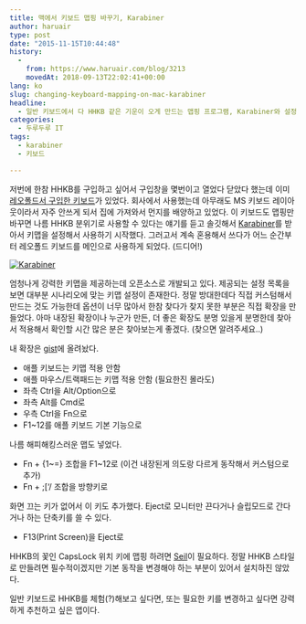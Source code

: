 ```yaml
---
title: 맥에서 키보드 맵핑 바꾸기, Karabiner
author: haruair
type: post
date: "2015-11-15T10:44:48"
history:
  - 
    from: https://www.haruair.com/blog/3213
    movedAt: 2018-09-13T22:02:41+00:00
lang: ko
slug: changing-keyboard-mapping-on-mac-karabiner
headline:
  - 일반 키보드에서 다 HHKB 같은 기운이 오게 만드는 맵핑 프로그램, Karabiner와 설정
categories:
  - 두루두루 IT
tags:
  - karabiner
  - 키보드

---
```

저번에 한참 HHKB를 구입하고 싶어서 구입창을 몇번이고 열었다 닫았다 했는데 이미 [레오폴드서 구입한 키보드][1]가 있었다. 회사에서 사용했는데 아무래도 MS 키보드 레이아웃이라서 자주 안쓰게 되서 집에 가져와서 먼지를 배양하고 있었다. 이 키보드도 맵핑만 바꾸면 나름 HHKB 분위기로 사용할 수 있다는 얘기를 듣고 솔깃해서 [Karabiner][2]를 받아서 키맵을 설정해서 사용하기 시작했다. 그러고서 계속 혼용해서 쓰다가 어느 순간부터 레오폴드 키보드를 메인으로 사용하게 되었다. (드디어!)

<a data-flickr-embed="true"  href="https://www.flickr.com/photos/90112078@N08/23005940656/in/datetaken/" title="Karabiner"><img src="https://farm1.staticflickr.com/570/23005940656_fc29778fab_b.jpg?w=660&#038;ssl=1" alt="Karabiner" data-recalc-dims="1" /></a>

엄청나게 강력한 키맵을 제공하는데 오픈소스로 개발되고 있다. 제공되는 설정 목록을 보면 대부분 시나리오에 맞는 키맵 설정이 존재한다. 정말 방대한데다 직접 커스텀해서 만드는 것도 가능한데 옵션이 너무 많아서 한참 찾다가 찾지 못한 부분은 직접 확장을 만들었다. 아마 내장된 확장이나 누군가 만든, 더 좋은 확장도 분명 있을게 분명한데 찾아서 적용해서 확인할 시간 많은 분은 찾아보는게 좋겠다. (찾으면 알려주세요..)

내 확장은 [gist][3]에 올려놨다.

  * 애플 키보드는 키맵 적용 안함
  * 애플 마우스/트랙패드는 키맵 적용 안함 (필요한진 몰라도)
  * 좌측 Ctrl을 Alt/Option으로
  * 좌측 Alt를 Cmd로
  * 우측 Ctrl을 Fn으로
  * F1~12를 애플 키보드 기본 기능으로

나름 해피해킹스러운 맵도 넣었다.

  * Fn + {1~=} 조합을 F1~12로 (이건 내장된게 의도랑 다르게 동작해서 커스텀으로 추가)
  * Fn + ;[&#8216;/ 조합을 방향키로

화면 끄는 키가 없어서 이 키도 추가했다. Eject로 모니터만 끈다거나 슬립모드로 간다거나 하는 단축키를 쓸 수 있다.

  * F13(Print Screen)을 Eject로

HHKB의 꽃인 CapsLock 위치 키에 맵핑 하려면 [Seil][4]이 필요하다. 정말 HHKB 스타일로 만들려면 필수적이겠지만 기본 동작을 변경해야 하는 부분이 있어서 설치하진 않았다.

일반 키보드로 HHKB를 체험(?)해보고 싶다면, 또는 필요한 키를 변경하고 싶다면 강력하게 추천하고 싶은 앱이다.

 [1]: http://haruair.com/blog/2202
 [2]: https://pqrs.org/osx/karabiner/
 [3]: https://gist.github.com/haruair/b71687c42a31762be793
 [4]: https://pqrs.org/osx/karabiner/seil.html